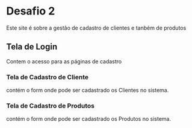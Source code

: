 # Desafio 2
Este site é sobre a gestão de cadastro de clientes e tanbém de produtos
## Tela de Login
Contem o acesso para as páginas de cadastro

### Tela de Cadastro de Cliente
contém o form onde pode ser cadastrado os Clientes no sistema.

### Tela de Cadastro de Produtos

contém o form onde pode ser cadastrado os Produtos no sistema.
